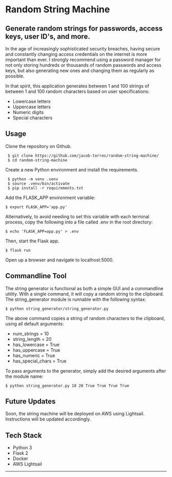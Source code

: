 # Random String Machine
## Generate random strings for passwords, access keys, user ID's, and more.

In the age of increasingly sophisticated security breaches, having secure and constantly changing access credentials on the internet is more important than ever. I strongly recommend using a password manager for not only storing hundreds or thousands of random passwords and access keys, but also generating new ones and changing them as regularly as possible.

In that spirit, this application generates between 1 and 100 strings of between 1 and 100 random characters based on user specifications:

* Lowercase letters
* Uppercase letters
* Numeric digits
* Special characters

## Usage

Clone the repository on Github.

```
 $ git clone https://github.com/jacob-torres/random-string-machine/
 $ cd random-string-machine
```

Create a new Python environment and install the requirements.

```
 $ python -m venv .venv
 $ source .venv/bin/activate
 $ pip install -r requirements.txt
```

Add the FLASK_APP environment variable:

` $ export FLASK_APP='app.py' `

Alternatively, to avoid needing to set this variable with each terminal process, copy the following into a file called .env in the root directory:

` $ echo 'FLASK_APP=app.py' > .env `

Then, start the Flask app.

` $ flask run `

Open up a browser and navigate to localhost:5000.

## Commandline Tool

The string generator is functional as both a simple GUI and a commandline utility.
With a single command, it will copy a random string to the clipboard. The string_generator module is runnable with the following syntax:

` $ python string_generator/string_generator.py `

The above command copies a string of random characters to the clipboard, using all default arguments:

* num_strings = 10
* string_length = 20
* has_lowercase = True
* has_uppercase = True
* has_numeric = True
* has_special_chars = True

To pass arguments to the generator, simply add the desired arguments after the module name:

` $ python string_generator.py 10 20 True True True True `

## Future Updates

Soon, the string machine will be deployed on AWS using Lightsail. Instructions will be updated accordingly.

## Tech Stack

* Python 3
* Flask 2
* Docker
* AWS Lightsail

---
